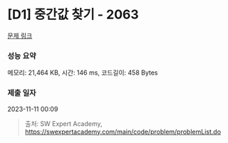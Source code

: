 # [D1] 중간값 찾기 - 2063 

[문제 링크](https://swexpertacademy.com/main/code/problem/problemDetail.do?contestProbId=AV5QPsXKA2UDFAUq) 

### 성능 요약

메모리: 21,464 KB, 시간: 146 ms, 코드길이: 458 Bytes

### 제출 일자

2023-11-11 00:09



> 출처: SW Expert Academy, https://swexpertacademy.com/main/code/problem/problemList.do